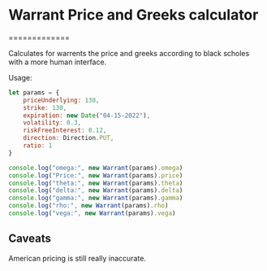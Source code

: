 # Warrant Price and Greeks calculator
=============

Calculates for warrents the price and greeks according to black scholes with a more human interface.

Usage:
```js
let params = {
    priceUnderlying: 130,
    strike: 130,
    expiration: new Date("04-15-2022"),
    volatility: 0.3,
    riskFreeInterest: 0.12,
    direction: Direction.PUT,
    ratio: 1
}

console.log("omega:", new Warrant(params).omega)
console.log("Price:", new Warrant(params).price)
console.log("theta:", new Warrant(params).theta)
console.log("delta:", new Warrant(params).delta)
console.log("gamma:", new Warrant(params).gamma)
console.log("rho:", new Warrant(params).rho)
console.log("vega:", new Warrant(params).vega)
```

## Caveats

American pricing is still really inaccurate.